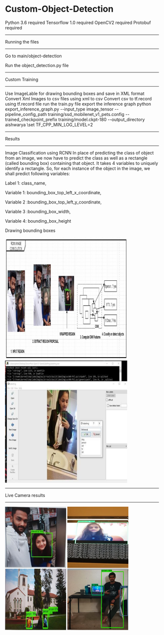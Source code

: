 # Custom-Object-Detection
 Python 3.6 required
Tensorflow 1.0 required
OpenCV2 required
Protobuf required

*****************************************************************************************************************************
Running the files
*****************************************************************************************************************************
Go to main/object-detection

Run the object_detection.py file
******************************************************************************************************************************
Custom Training
******************************************************************************************************************************
Use ImageLable for drawing bounding boxes and save in XML format
Convert Xml Images to csv files using xml to csv
Convert csv to tf.record using tf.record file
run the train.py file
export the inference graph
python export_inference_graph.py --input_type image_tensor --pipeline_config_path training/ssd_mobilenet_v1_pets.config --trained_checkpoint_prefix training/model.ckpt-180 --output_directory aishwarya
\set TF_CPP_MIN_LOG_LEVEL=2
******************************************************************************************************************************
Results
********************************************************************************************************************************
Image Classification using RCNN 
In place of predicting the class of object from an image, we now have to predict the class as well as a rectangle (called bounding box) containing that object. It takes 4 variables to uniquely identify a rectangle. So, for each instance of the object in the image, we shall predict following variables: 

Label 1:  class_name,  

Variable 1: bounding_box_top_left_x_coordinate, 

Variable 2 :bounding_box_top_left_y_coordinate, 

Variable 3 :bounding_box_width, 

Variable 4: bounding_box_height 

Drawing bounding boxes

<img src="images/convolution.jpeg" height="400" width="400">

<img src="images/ImageLabel.jpeg" height="400" width="400">

******************************************************************************************************************************
Live Camera results
********************************************************************************************************************************

<img src="images/results1.jpeg" height="200" width="200">
<img src="images/results2.jpeg" height="200" width="200">
<img src="images/results3.jpeg" height="200" width="200">
<img src="images/results4.jpeg" height="200" width="200">

